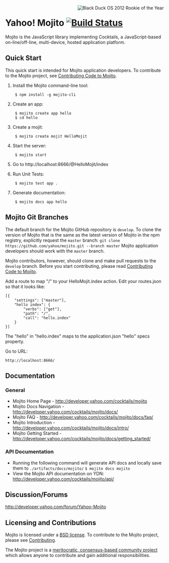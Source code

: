 <img src="http://www.blackducksoftware.com/files/images/Rookie_2012-125.png" alt="Black Duck OS 2012 Rookie of the Year" align="right" vspace="-50" />

# Yahoo! Mojito [![Build Status](https://secure.travis-ci.org/yahoo/mojito.svg?branch=develop)](http://travis-ci.org/yahoo/mojito)

Mojito is the JavaScript library implementing Cocktails, a JavaScript-based
on-line/off-line, multi-device, hosted application platform.




## Quick Start 

This quick start is intended for Mojito application developers. To contribute to the Mojito project,
see [Contributing Code to Mojito](https://github.com/yahoo/mojito/wiki/Contributing-Code-to-Mojito).


1. Install the Mojito command-line tool:

        $ npm install -g mojito-cli

1. Create an app:

        $ mojito create app hello
        $ cd hello

1. Create a mojit:

        $ mojito create mojit HelloMojit

1. Start the server:

        $ mojito start

1. Go to http://localhost:8666/@HelloMojit/index

1. Run Unit Tests:

        $ mojito test app .

1. Generate documentation:

        $ mojito docs app hello
        
## Mojito Git Branches

The default branch for the Mojito GitHub repository is `develop`. To clone the version of Mojito that is the same as 
the latest version of Mojito in the npm registry, explicitly request the `master` branch: `git clone https://github.com/yahoo/mojito.git --branch master`
Mojito application developers should work with the `master` branch.

Mojito contributors, however, should clone and make pull requests to the `develop` branch. Before you
start contributing, please read [Contributing Code to Mojito](https://github.com/yahoo/mojito/wiki/Contributing-Code-to-Mojito).


Add a route to map "/" to your HelloMojit.index action.  Edit your routes.json so that it looks like:

```
[{
    "settings": ["master"],
    "hello index": {
        "verbs": ["get"],
        "path": "/",
        "call": "hello.index"
    }
}]
```

The "hello" in "hello.index" maps to the application.json "hello" specs property.

Go to URL:

    http://localhost:8666/

## Documentation

### General

* Mojito Home Page - http://developer.yahoo.com/cocktails/mojito
* Mojito Docs Navigation - http://developer.yahoo.com/cocktails/mojito/docs/
* Mojito FAQ - http://developer.yahoo.com/cocktails/mojito/docs/faq/
* Mojito Introduction - http://developer.yahoo.com/cocktails/mojito/docs/intro/
* Mojito Getting Started - http://developer.yahoo.com/cocktails/mojito/docs/getting_started/


### API Documentation

* Running the following command will generate API docs and locally save them to `./artifacts/docs/mojito/`
    `$ mojito docs mojito`
* View the Mojito API documentation on YDN: http://developer.yahoo.com/cocktails/mojito/api/

## Discussion/Forums

http://developer.yahoo.com/forum/Yahoo-Mojito

## Licensing and Contributions

Mojito is licensed under a [BSD license](https://github.com/yahoo/mojito/blob/master/LICENSE.txt). To contribute to the Mojito project, please see [Contributing](https://github.com/yahoo/mojito/wiki/Contributing-Code-to-Mojito). 

The Mojito project is a [meritocratic, consensus-based community project](https://github.com/yahoo/mojito/wiki/Governance-Model) which allows anyone to contribute and gain additional responsibilities.
